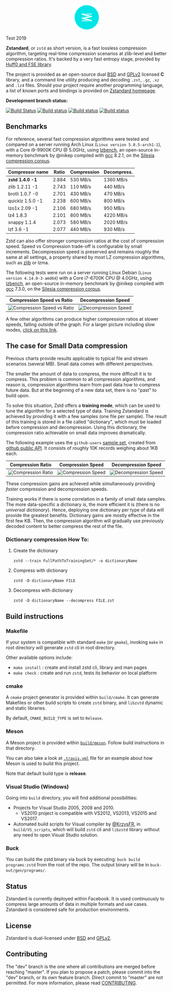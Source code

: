 <p align="center"><img src="https://raw.githubusercontent.com/facebook/zstd/dev/doc/images/zstd_logo86.png" alt="Zstandard"></p>

Test 2019

__Zstandard__, or `zstd` as short version, is a fast lossless compression algorithm,
targeting real-time compression scenarios at zlib-level and better compression ratios.
It's backed by a very fast entropy stage, provided by [Huff0 and FSE library](https://github.com/Cyan4973/FiniteStateEntropy).

The project is provided as an open-source dual [BSD](LICENSE) and [GPLv2](COPYING) licensed **C** library,
and a command line utility producing and decoding `.zst`, `.gz`, `.xz` and `.lz4` files.
Should your project require another programming language,
a list of known ports and bindings is provided on [Zstandard homepage](http://www.zstd.net/#other-languages).

**Development branch status:**

[![Build Status][travisDevBadge]][travisLink]
[![Build status][AppveyorDevBadge]][AppveyorLink]
[![Build status][CircleDevBadge]][CircleLink]
[![Build status][CirrusDevBadge]][CirrusLink]

[travisDevBadge]: https://travis-ci.org/facebook/zstd.svg?branch=dev "Continuous Integration test suite"
[travisLink]: https://travis-ci.org/facebook/zstd
[AppveyorDevBadge]: https://ci.appveyor.com/api/projects/status/xt38wbdxjk5mrbem/branch/dev?svg=true "Windows test suite"
[AppveyorLink]: https://ci.appveyor.com/project/YannCollet/zstd-p0yf0
[CircleDevBadge]: https://circleci.com/gh/facebook/zstd/tree/dev.svg?style=shield "Short test suite"
[CircleLink]: https://circleci.com/gh/facebook/zstd
[CirrusDevBadge]: https://api.cirrus-ci.com/github/facebook/zstd.svg?branch=dev
[CirrusLink]: https://cirrus-ci.com/github/facebook/zstd

## Benchmarks

For reference, several fast compression algorithms were tested and compared
on a server running Arch Linux (`Linux version 5.0.5-arch1-1`),
with a Core i9-9900K CPU @ 5.0GHz,
using [lzbench], an open-source in-memory benchmark by @inikep
compiled with [gcc] 8.2.1,
on the [Silesia compression corpus].

[lzbench]: https://github.com/inikep/lzbench
[Silesia compression corpus]: http://sun.aei.polsl.pl/~sdeor/index.php?page=silesia
[gcc]: https://gcc.gnu.org/

| Compressor name         | Ratio | Compression| Decompress.|
| ---------------         | ------| -----------| ---------- |
| **zstd 1.4.0 -1**       | 2.884 |   530 MB/s |  1360 MB/s |
| zlib 1.2.11 -1          | 2.743 |   110 MB/s |   440 MB/s |
| brotli 1.0.7 -0         | 2.701 |   430 MB/s |   470 MB/s |
| quicklz 1.5.0 -1        | 2.238 |   600 MB/s |   800 MB/s |
| lzo1x 2.09 -1           | 2.106 |   680 MB/s |   950 MB/s |
| lz4 1.8.3               | 2.101 |   800 MB/s |  4220 MB/s |
| snappy 1.1.4            | 2.073 |   580 MB/s |  2020 MB/s |
| lzf 3.6 -1              | 2.077 |   440 MB/s |   930 MB/s |

[zlib]: http://www.zlib.net/
[LZ4]: http://www.lz4.org/

Zstd can also offer stronger compression ratios at the cost of compression speed.
Speed vs Compression trade-off is configurable by small increments.
Decompression speed is preserved and remains roughly the same at all settings,
a property shared by most LZ compression algorithms, such as [zlib] or lzma.

The following tests were run
on a server running Linux Debian (`Linux version 4.14.0-3-amd64`)
with a Core i7-6700K CPU @ 4.0GHz,
using [lzbench], an open-source in-memory benchmark by @inikep
compiled with [gcc] 7.3.0,
on the [Silesia compression corpus].

Compression Speed vs Ratio | Decompression Speed
---------------------------|--------------------
![Compression Speed vs Ratio](doc/images/CSpeed2.png "Compression Speed vs Ratio") | ![Decompression Speed](doc/images/DSpeed3.png "Decompression Speed")

A few other algorithms can produce higher compression ratios at slower speeds, falling outside of the graph.
For a larger picture including slow modes, [click on this link](doc/images/DCspeed5.png).


## The case for Small Data compression

Previous charts provide results applicable to typical file and stream scenarios (several MB). Small data comes with different perspectives.

The smaller the amount of data to compress, the more difficult it is to compress. This problem is common to all compression algorithms, and reason is, compression algorithms learn from past data how to compress future data. But at the beginning of a new data set, there is no "past" to build upon.

To solve this situation, Zstd offers a __training mode__, which can be used to tune the algorithm for a selected type of data.
Training Zstandard is achieved by providing it with a few samples (one file per sample). The result of this training is stored in a file called "dictionary", which must be loaded before compression and decompression.
Using this dictionary, the compression ratio achievable on small data improves dramatically.

The following example uses the `github-users` [sample set](https://github.com/facebook/zstd/releases/tag/v1.1.3), created from [github public API](https://developer.github.com/v3/users/#get-all-users).
It consists of roughly 10K records weighing about 1KB each.

Compression Ratio | Compression Speed | Decompression Speed
------------------|-------------------|--------------------
![Compression Ratio](doc/images/dict-cr.png "Compression Ratio") | ![Compression Speed](doc/images/dict-cs.png "Compression Speed") | ![Decompression Speed](doc/images/dict-ds.png "Decompression Speed")


These compression gains are achieved while simultaneously providing _faster_ compression and decompression speeds.

Training works if there is some correlation in a family of small data samples. The more data-specific a dictionary is, the more efficient it is (there is no _universal dictionary_).
Hence, deploying one dictionary per type of data will provide the greatest benefits.
Dictionary gains are mostly effective in the first few KB. Then, the compression algorithm will gradually use previously decoded content to better compress the rest of the file.

### Dictionary compression How To:

1. Create the dictionary

   `zstd --train FullPathToTrainingSet/* -o dictionaryName`

2. Compress with dictionary

   `zstd -D dictionaryName FILE`

3. Decompress with dictionary

   `zstd -D dictionaryName --decompress FILE.zst`


## Build instructions

### Makefile

If your system is compatible with standard `make` (or `gmake`),
invoking `make` in root directory will generate `zstd` cli in root directory.

Other available options include:
- `make install` : create and install zstd cli, library and man pages
- `make check` : create and run `zstd`, tests its behavior on local platform

### cmake

A `cmake` project generator is provided within `build/cmake`.
It can generate Makefiles or other build scripts
to create `zstd` binary, and `libzstd` dynamic and static libraries.

By default, `CMAKE_BUILD_TYPE` is set to `Release`.

### Meson

A Meson project is provided within [`build/meson`](build/meson). Follow
build instructions in that directory.

You can also take a look at [`.travis.yml`](.travis.yml) file for an
example about how Meson is used to build this project.

Note that default build type is **release**.

### Visual Studio (Windows)

Going into `build` directory, you will find additional possibilities:
- Projects for Visual Studio 2005, 2008 and 2010.
  + VS2010 project is compatible with VS2012, VS2013, VS2015 and VS2017.
- Automated build scripts for Visual compiler by [@KrzysFR](https://github.com/KrzysFR), in `build/VS_scripts`,
  which will build `zstd` cli and `libzstd` library without any need to open Visual Studio solution.

### Buck

You can build the zstd binary via buck by executing: `buck build programs:zstd` from the root of the repo.
The output binary will be in `buck-out/gen/programs/`.

## Status

Zstandard is currently deployed within Facebook. It is used continuously to compress large amounts of data in multiple formats and use cases.
Zstandard is considered safe for production environments.

## License

Zstandard is dual-licensed under [BSD](LICENSE) and [GPLv2](COPYING).

## Contributing

The "dev" branch is the one where all contributions are merged before reaching "master".
If you plan to propose a patch, please commit into the "dev" branch, or its own feature branch.
Direct commit to "master" are not permitted.
For more information, please read [CONTRIBUTING](CONTRIBUTING.md).
